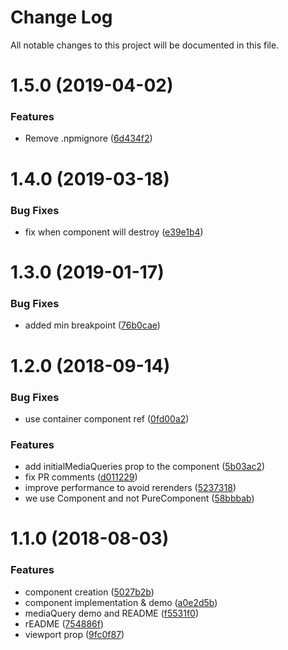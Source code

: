 # Change Log

All notable changes to this project will be documented in this file.

<a name="1.5.0"></a>
# 1.5.0 (2019-04-02)


### Features

* Remove .npmignore ([6d434f2](https://github.com/SUI-Components/schibsted-spain-components/commit/6d434f2))



<a name="1.4.0"></a>
# 1.4.0 (2019-03-18)


### Bug Fixes

* fix when component will destroy ([e39e1b4](https://github.com/SUI-Components/schibsted-spain-components/commit/e39e1b4))



<a name="1.3.0"></a>
# 1.3.0 (2019-01-17)


### Bug Fixes

* added min breakpoint ([76b0cae](https://github.com/SUI-Components/schibsted-spain-components/commit/76b0cae))



<a name="1.2.0"></a>
# 1.2.0 (2018-09-14)


### Bug Fixes

* use container component ref ([0fd00a2](https://github.com/SUI-Components/schibsted-spain-components/commit/0fd00a2))


### Features

* add initialMediaQueries prop to the component ([5b03ac2](https://github.com/SUI-Components/schibsted-spain-components/commit/5b03ac2))
* fix PR comments ([d011229](https://github.com/SUI-Components/schibsted-spain-components/commit/d011229))
* improve performance to avoid rerenders ([5237318](https://github.com/SUI-Components/schibsted-spain-components/commit/5237318))
* we use Component and not PureComponent ([58bbbab](https://github.com/SUI-Components/schibsted-spain-components/commit/58bbbab))



<a name="1.1.0"></a>
# 1.1.0 (2018-08-03)


### Features

* component creation ([5027b2b](https://github.com/SUI-Components/schibsted-spain-components/commit/5027b2b))
* component implementation & demo ([a0e2d5b](https://github.com/SUI-Components/schibsted-spain-components/commit/a0e2d5b))
* mediaQuery demo and README ([f5531f0](https://github.com/SUI-Components/schibsted-spain-components/commit/f5531f0))
* rEADME ([754886f](https://github.com/SUI-Components/schibsted-spain-components/commit/754886f))
* viewport prop ([9fc0f87](https://github.com/SUI-Components/schibsted-spain-components/commit/9fc0f87))



